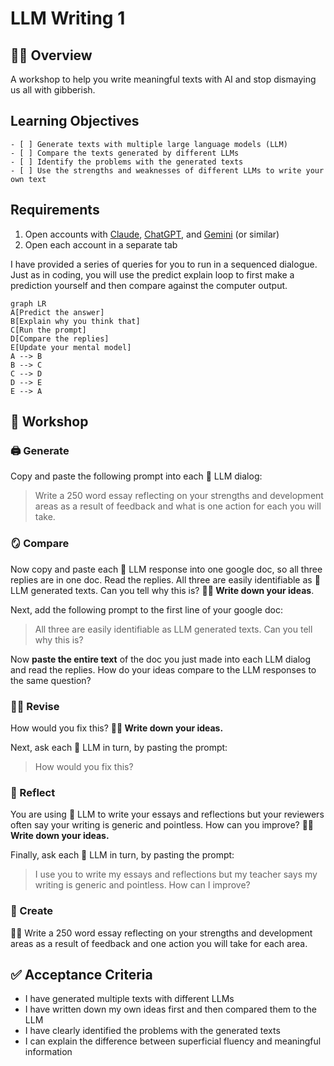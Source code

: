 # LLM Writing 1

## 🤖🫠 Overview

A workshop to help you write meaningful texts with AI and stop dismaying us all with gibberish.

## Learning Objectives

```objectives
- [ ] Generate texts with multiple large language models (LLM)
- [ ] Compare the texts generated by different LLMs
- [ ] Identify the problems with the generated texts
- [ ] Use the strengths and weaknesses of different LLMs to write your own text
```

## Requirements

1. Open accounts with [Claude](https://claude.ai/), [ChatGPT](https://chatgpt.com/), and [Gemini](https://gemini.google.com/) (or similar)
1. Open each account in a separate tab

I have provided a series of queries for you to run in a sequenced dialogue. Just as in coding, you will use the predict explain loop to first make a prediction yourself and then compare against the computer output.

```mermaid
graph LR
A[Predict the answer]
B[Explain why you think that]
C[Run the prompt]
D[Compare the replies]
E[Update your mental model]
A --> B
B --> C
C --> D
D --> E
E --> A
```

## 🧰 Workshop

<!--{{<note type="activity" title="1. Generate">}}-->

### 🖨️ Generate

Copy and paste the following prompt into each 🤖 LLM dialog:

> Write a 250 word essay reflecting on your strengths and development areas as a result of feedback and what is one action for each you will take.

<!-- {{</note>}}-->
<!--{{<note type="activity" title="2">}}-->

### 🪞 Compare

Now copy and paste each 🤖 LLM response into one google doc, so all three replies are in one doc. Read the replies. All three are easily identifiable as 🤖 LLM generated texts. Can you tell why this is? **✍🏽 Write down your ideas**.

Next, add the following prompt to the first line of your google doc:

> All three are easily identifiable as LLM generated texts. Can you tell why this is?

Now **paste the entire text** of the doc you just made into each LLM dialog and read the replies. How do your ideas compare to the LLM responses to the same question?

<!-- {{</note>}}-->
<!--{{<note type="activity" title="3">}}-->

### 🕵🏿 Revise

How would you fix this? **✍🏽 Write down your ideas.**

Next, ask each 🤖 LLM in turn, by pasting the prompt:

> How would you fix this?

<!-- {{</note>}}-->
<!--{{<note type="activity" title="4">}}-->

### 💭 Reflect

You are using 🤖 LLM to write your essays and reflections but your reviewers often say your writing is generic and pointless. How can you improve? **✍🏽 Write down your ideas.**

Finally, ask each 🤖 LLM in turn, by pasting the prompt:

> I use you to write my essays and reflections but my teacher says my writing is generic and pointless. How can I improve?

<!-- {{</note>}}-->
<!--{{<note type="activity" title="5">}}-->

### 🧠 Create

✍🏽 Write a 250 word essay reflecting on your strengths and development areas as a result of feedback and one action you will take for each area.

<!-- {{</note>}}-->

## ✅ Acceptance Criteria

- I have generated multiple texts with different LLMs
- I have written down my own ideas first and then compared them to the LLM
- I have clearly identified the problems with the generated texts
- I can explain the difference between superficial fluency and meaningful information
